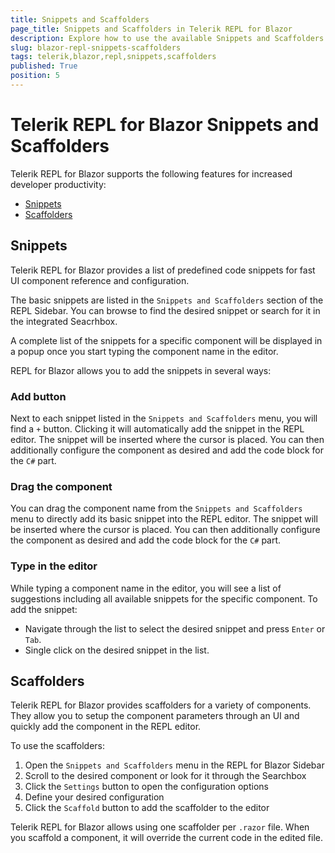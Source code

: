 ```yaml
---
title: Snippets and Scaffolders
page_title: Snippets and Scaffolders in Telerik REPL for Blazor
description: Explore how to use the available Snippets and Scaffolders in Telerik REPL for Blazor
slug: blazor-repl-snippets-scaffolders
tags: telerik,blazor,repl,snippets,scaffolders
published: True
position: 5
---
```


# Telerik REPL for Blazor Snippets and Scaffolders

Telerik REPL for Blazor supports the following features for increased developer productivity:

* [Snippets](#snippets) 
* [Scaffolders](#scaffolders)

## Snippets

Telerik REPL for Blazor provides a list of predefined code snippets for fast UI component reference and configuration.

The basic snippets are listed in the `Snippets and Scaffolders` section of the REPL Sidebar. You can browse to find the desired snippet or search for it in the integrated Seacrhbox.

A complete list of the snippets for a specific component will be displayed in a popup once you start typing the component name in the editor.

REPL for Blazor allows you to add the snippets in several ways:

### Add button

Next to each snippet listed in the `Snippets and Scaffolders` menu, you will find a `+` button. Clicking it will automatically add the snippet in the REPL editor. The snippet will be inserted where the cursor is placed. You can then additionally configure the component as desired and add the code block for the `C#` part.

### Drag the component

You can drag the component name from the `Snippets and Scaffolders` menu to directly add its basic snippet into the REPL editor. The snippet will be inserted where the cursor is placed. You can then additionally configure the component as desired and add the code block for the `C#` part.

### Type in the editor

While typing a component name in the editor, you will see a list of suggestions including all available snippets for the specific component. To add the snippet:
* Navigate through the list to select the desired snippet and press `Enter` or `Tab`. 
* Single click on the desired snippet in the list.


## Scaffolders

Telerik REPL for Blazor provides scaffolders for a variety of components. They allow you to setup the component parameters through an UI and quickly add the component in the REPL editor.

To use the scaffolders:

1. Open the `Snippets and Scaffolders` menu in the REPL for Blazor Sidebar
1. Scroll to the desired component or look for it through the Searchbox
1. Click the `Settings` button to open the configuration options
1. Define your desired configuration
1. Click the `Scaffold` button to add the scaffolder to the editor

Telerik REPL for Blazor allows using one scaffolder per `.razor` file. When you scaffold a component, it will override the current code in the edited file.

